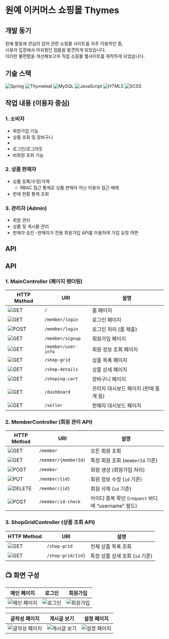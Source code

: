 # 원예 이커머스 쇼핑몰 Thymes

## 개발 동기

원예 활동에 관심이 있어 관련 쇼핑몰 사이트를 자주 이용하던 중,  
사용자 입장에서 아쉬웠던 점들을 발견하게 되었습니다.  
이러한 불편함을 개선해보고자 직접 쇼핑몰 웹사이트를 제작하게 되었습니다.
## 기술 스택

![Spring](https://img.shields.io/badge/Spring-6DB33F?logo=spring&logoColor=white)  ![Thymeleaf](https://img.shields.io/badge/Thymeleaf-005F0F?logo=thymeleaf&logoColor=white)  ![MySQL](https://img.shields.io/badge/MySQL-4479A1?logo=mysql&logoColor=white) ![JavaScript](https://img.shields.io/badge/JavaScript-F7DF1E?logo=javascript&logoColor=black) ![HTML5](https://img.shields.io/badge/HTML5-E34F26?logo=html5&logoColor=white) ![SCSS](https://img.shields.io/badge/SCSS-CC6699?logo=sass&logoColor=white)  

## 작업 내용 (이용자 중심)

### 1. 소비자
- 회원가입 기능
- 상품 조회 및 장바구니
-  
- 로그인/로그아웃
- 비회원 조회 기능

### 2. 상품 판매자
- 상품 등록/수정/삭제
  - RBAC 접근 통제로 상품 판매자 아닌 이용자 접근 배제
- 판매 현황 통계 조회

### 3. 관리자 (Admin)
- 회원 관리
- 상품 및 게시물 관리
- 판매자 승인
  -판매자가 전용 회원가입 API를 이용하여 가입 요청 하면

## API

## API

### 1. MainController (페이지 렌더링)

| HTTP Method                                                                 | URI                  | 설명                                      |
|------------------------------------------------------------------------------|----------------------|-------------------------------------------|
| ![GET](https://img.shields.io/badge/GET-green)                                | `/`                  | 홈 페이지                                   |
| ![GET](https://img.shields.io/badge/GET-green)                                | `/member/login`      | 로그인 페이지                                |
| ![POST](https://img.shields.io/badge/POST-blue)                               | `/member/login`      | 로그인 처리 (폼 제출)                          |
| ![GET](https://img.shields.io/badge/GET-green)                                | `/member/signup`     | 회원가입 페이지                              |
| ![GET](https://img.shields.io/badge/GET-green)                                | `/member/user-info`  | 회원 정보 조회 페이지                          |
| ![GET](https://img.shields.io/badge/GET-green)                                | `/shop-grid`         | 상품 목록 페이지                              |
| ![GET](https://img.shields.io/badge/GET-green)                                | `/shop-details`      | 상품 상세 페이지                              |
| ![GET](https://img.shields.io/badge/GET-green)                                | `/shoping-cart`      | 장바구니 페이지                               |
| ![GET](https://img.shields.io/badge/GET-green)                                | `/dashboard`         | 관리자 대시보드 페이지 (판매 통계 등)               |
| ![GET](https://img.shields.io/badge/GET-green)                                | `/seller`            | 판매자 대시보드 페이지                           |

### 2. MemberController (회원 관리 API)

| HTTP Method                                                                 | URI                          | 설명                                           |
|------------------------------------------------------------------------------|------------------------------|------------------------------------------------|
| ![GET](https://img.shields.io/badge/GET-green)                                | `/member`                    | 모든 회원 조회                                    |
| ![GET](https://img.shields.io/badge/GET-green)                                | `/member/{memberId}`         | 특정 회원 조회 (`memberId` 기준)                    |
| ![POST](https://img.shields.io/badge/POST-blue)                               | `/member`                    | 회원 생성 (회원가입 처리)                             |
| ![PUT](https://img.shields.io/badge/PUT-orange)                                | `/member/{id}`               | 회원 정보 수정 (`id` 기준)                          |
| ![DELETE](https://img.shields.io/badge/DELETE-red)                             | `/member/{id}`               | 회원 삭제 (`id` 기준)                               |
| ![POST](https://img.shields.io/badge/POST-blue)                               | `/member/id-check`           | 아이디 중복 확인 (`request` 바디에 “username” 필드)       |

### 3. ShopGridController (상품 조회 API)

| HTTP Method                                                                 | URI                         | 설명                                         |
|------------------------------------------------------------------------------|-----------------------------|----------------------------------------------|
| ![GET](https://img.shields.io/badge/GET-green)                                | `/shop-grid`                | 전체 상품 목록 조회                             |
| ![GET](https://img.shields.io/badge/GET-green)                                | `/shop-grid/{id}`           | 특정 상품 상세 조회 (`id` 기준)                    |



## 📺 화면 구성

| 메인 페이지 | 로그인 | 회원가입 | 
| --- | --- | --- |
| ![메인 페이지](메인페이지.png) | ![로그인](로그인.png) | ![회원가입](회원가입.png) |

| 글작성 페이지 | 게시글 보기 | 설정 페이지 |
| --- | --- | --- |
| ![글작성 페이지](글작성페이지.png) | ![게시글 보기](게시글보기.png) | ![설정 페이지](설정페이지.png) |


